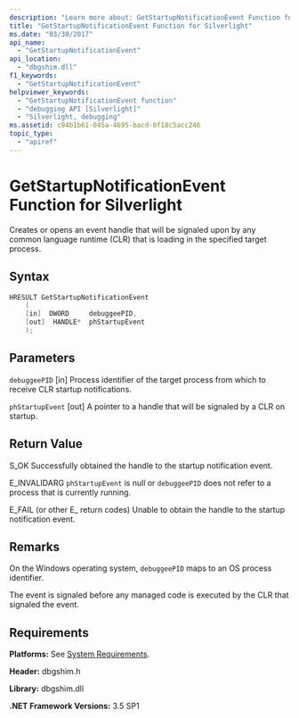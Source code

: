 ```yaml
---
description: "Learn more about: GetStartupNotificationEvent Function for Silverlight"
title: "GetStartupNotificationEvent Function for Silverlight"
ms.date: "03/30/2017"
api_name:
  - "GetStartupNotificationEvent"
api_location:
  - "dbgshim.dll"
f1_keywords:
  - "GetStartupNotificationEvent"
helpviewer_keywords:
  - "GetStartupNotificationEvent function"
  - "debugging API [Silverlight]"
  - "Silverlight, debugging"
ms.assetid: c94b1b61-045a-4695-bacd-0f18c5acc246
topic_type:
  - "apiref"
---
```

# GetStartupNotificationEvent Function for Silverlight

Creates or opens an event handle that will be signaled upon by any common language runtime (CLR) that is loading in the specified target process.

## Syntax

```cpp
HRESULT GetStartupNotificationEvent
    (
    [in]  DWORD     debuggeePID,
    [out]  HANDLE*  phStartupEvent
    );
```

## Parameters

 `debuggeePID`
 [in] Process identifier of the target process from which to receive CLR startup notifications.

 `phStartupEvent`
 [out] A pointer to a handle that will be signaled by a CLR on startup.

## Return Value

 S_OK
 Successfully obtained the handle to the startup notification event.

 E_INVALIDARG
 `phStartupEvent` is null or `debuggeePID` does not refer to a process that is currently running.

 E_FAIL (or other E_ return codes)
 Unable to obtain the handle to the startup notification event.

## Remarks

 On the Windows operating system, `debuggeePID` maps to an OS process identifier.

 The event is signaled before any managed code is executed by the CLR that signaled the event.

## Requirements

 **Platforms:** See [System Requirements](../../get-started/system-requirements.md).

 **Header:** dbgshim.h

 **Library:** dbgshim.dll

 **.NET Framework Versions:** 3.5 SP1

